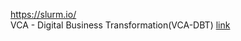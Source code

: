https://slurm.io/  
VCA - Digital Business Transformation(VCA-DBT) [link](https://vmwarelearningzone.vmware.com/oltpublish/site/coursePlayer.do?dispatch=show&courseSessionId=cb9ca5fd-de3d-11e7-a6ac-0cc47a352510)  

